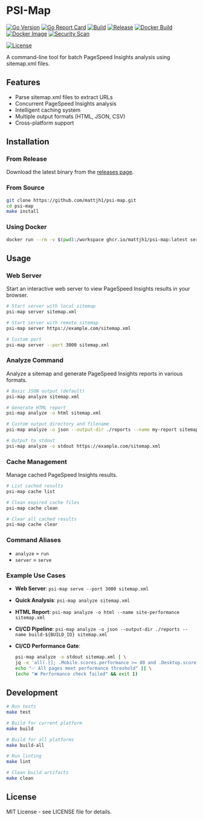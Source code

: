 # PSI-Map

[![Go Version](https://img.shields.io/github/go-mod/go-version/mattjh1/psi-map)](https://github.com/mattjh1/psi-map/blob/main/go.mod)
[![Go Report Card](https://goreportcard.com/badge/github.com/mattjh1/psi-map)](https://goreportcard.com/report/github.com/mattjh1/psi-map)
[![Build](https://github.com/mattjh1/psi-map/actions/workflows/ci.yml/badge.svg)](https://github.com/mattjh1/psi-map/actions/workflows/ci.yml)
[![Release](https://github.com/mattjh1/psi-map/actions/workflows/release.yml/badge.svg)](https://github.com/mattjh1/psi-map/actions/workflows/release.yml)
[![Docker Build](https://github.com/mattjh1/psi-map/actions/workflows/docker.yml/badge.svg)](https://github.com/mattjh1/psi-map/actions/workflows/docker.yml)
[![Docker Image](https://img.shields.io/badge/docker-ghcr.io-blue)](https://github.com/mattjh1/psi-map/pkgs/container/psi-map)
[![Security Scan](https://github.com/mattjh1/psi-map/actions/workflows/security.yml/badge.svg)](https://github.com/mattjh1/psi-map/security/code-scanning)
<!-- one day... -->
<!-- [![Codecov](https://codecov.io/gh/mattjh1/psi-map/branch/main/graph/badge.svg)](https://codecov.io/gh/mattjh1/psi-map) -->
[![License](https://img.shields.io/github/license/mattjh1/psi-map.svg)](https://github.com/mattjh1/psi-map/blob/main/LICENSE)

A command-line tool for batch PageSpeed Insights analysis using sitemap.xml files.

## Features

- Parse sitemap.xml files to extract URLs
- Concurrent PageSpeed Insights analysis
- Intelligent caching system
- Multiple output formats (HTML, JSON, CSV)
- Cross-platform support

## Installation

### From Release

Download the latest binary from the [releases page](https://github.com/mattjh1/psi-map/releases).

### From Source

```bash
git clone https://github.com/mattjh1/psi-map.git
cd psi-map
make install
```

### Using Docker

```bash
docker run --rm -v $(pwd):/workspace ghcr.io/mattjh1/psi-map:latest serve --sitemap sitemap.xml
```

## Usage

### Web Server

Start an interactive web server to view PageSpeed Insights results in your browser.

```bash
# Start server with local sitemap
psi-map server sitemap.xml

# Start server with remote sitemap
psi-map server https://example.com/sitemap.xml

# Custom port
psi-map server --port 3000 sitemap.xml
```

### Analyze Command

Analyze a sitemap and generate PageSpeed Insights reports in various formats.

```bash
# Basic JSON output (default)
psi-map analyze sitemap.xml

# Generate HTML report
psi-map analyze -o html sitemap.xml

# Custom output directory and filename
psi-map analyze -o json --output-dir ./reports --name my-report sitemap.xml

# Output to stdout
psi-map analyze -o stdout https://example.com/sitemap.xml
```


### Cache Management

Manage cached PageSpeed Insights results.

```bash
# List cached results
psi-map cache list

# Clean expired cache files
psi-map cache clean

# Clear all cached results
psi-map cache clear
```

### Command Aliases

- `analyze` = `run`
- `server` = `serve`

### Example Use Cases

- **Web Server**: `psi-map serve --port 3000 sitemap.xml`
- **Quick Analysis**: `psi-map analyze sitemap.xml`
- **HTML Report**: `psi-map analyze -o html --name site-performance sitemap.xml`
- **CI/CD Pipeline**: `psi-map analyze -o json --output-dir ./reports --name build-${BUILD_ID} sitemap.xml`
- **CI/CD Performance Gate**:

  ```bash
  psi-map analyze -o stdout sitemap.xml | \
  jq -e 'all(.[]; .Mobile.scores.performance >= 80 and .Desktop.scores.performance >= 80)' && \
  echo "✅ All pages meet performance threshold" || \
  (echo "❌ Performance check failed" && exit 1)
  ```


## Development

```bash
# Run tests
make test

# Build for current platform
make build

# Build for all platforms
make build-all

# Run linting
make lint

# Clean build artifacts
make clean
```

## License

MIT License - see LICENSE file for details.
